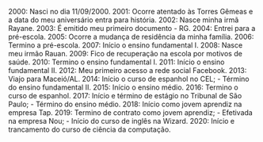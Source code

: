 2000: Nasci no dia 11/09/2000.
2001: Ocorre atentado às Torres Gêmeas e a data do meu aniversário entra para história.
2002: Nasce minha irmã Rayane.
2003: É emitido meu primeiro documento - RG.
2004: Entrei para a pré-escola.
2005: Ocorre a mudança de residência da minha família.
2006: Termino a pré-escola.
2007: Início o ensino fundamental I.
2008: Nasce meu irmão Rauan.
2009: Fico de recuperação na escola por motivos de saúde.
2010: Termino o ensino fundamental I.
2011: Início o ensino fundamental II.
2012: Meu primeiro acesso a rede social Facebook.
2013: Viajo para Maceió/AL.
2014: Início o curso de espanhol no CEL;
    - Término do ensino fundamental II.
2015: Início o ensino médio.
2016: Termino o curso de espanhol.
2017: Início e término de estágio no Tribunal de São Paulo;
    - Término do ensino médio.
2018: Início como jovem aprendiz na empresa Tap.
2019: Termino de contrato como jovem aprendiz;
    - Efetivada na empresa Nou;
    - Início do curso de inglês na Wizard.
2020: Início e trancamento do curso de ciência da computação.